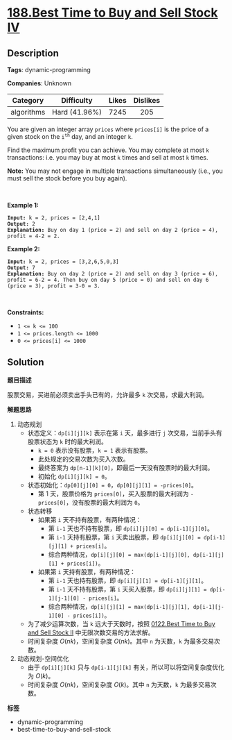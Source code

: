 # [188.Best Time to Buy and Sell Stock IV](https://leetcode.com/problems/best-time-to-buy-and-sell-stock-iv/description/)

## Description

**Tags**: dynamic-programming

**Companies**: Unknown

|  Category  |  Difficulty   | Likes | Dislikes |
| :--------: | :-----------: | :---: | :------: |
| algorithms | Hard (41.96%) | 7245  |   205    |

<p>You are given an integer array <code>prices</code> where <code>prices[i]</code> is the price of a given stock on the <code>i<sup>th</sup></code> day, and an integer <code>k</code>.</p>
<p>Find the maximum profit you can achieve. You may complete at most <code>k</code> transactions: i.e. you may buy at most <code>k</code> times and sell at most <code>k</code> times.</p>
<p><strong>Note:</strong> You may not engage in multiple transactions simultaneously (i.e., you must sell the stock before you buy again).</p>
<p>&nbsp;</p>
<p><strong class="example">Example 1:</strong></p>
<pre><code><strong>Input:</strong> k = 2, prices = [2,4,1]
<strong>Output:</strong> 2
<strong>Explanation:</strong> Buy on day 1 (price = 2) and sell on day 2 (price = 4), profit = 4-2 = 2.</code></pre>
<p><strong class="example">Example 2:</strong></p>
<pre><code><strong>Input:</strong> k = 2, prices = [3,2,6,5,0,3]
<strong>Output:</strong> 7
<strong>Explanation:</strong> Buy on day 2 (price = 2) and sell on day 3 (price = 6), profit = 6-2 = 4. Then buy on day 5 (price = 0) and sell on day 6 (price = 3), profit = 3-0 = 3.</code></pre>
<p>&nbsp;</p>
<p><strong>Constraints:</strong></p>
<ul>
  <li><code>1 &lt;= k &lt;= 100</code></li>
  <li><code>1 &lt;= prices.length &lt;= 1000</code></li>
  <li><code>0 &lt;= prices[i] &lt;= 1000</code></li>
</ul>

## Solution

**题目描述**

股票交易，买进前必须卖出手头已有的，允许最多 `k` 次交易，求最大利润。

**解题思路**

1. 动态规划
   - 状态定义：`dp[i][j][k]` 表示在第 `i` 天，最多进行 `j` 次交易，当前手头有股票状态为 `k` 时的最大利润。
     - `k = 0` 表示没有股票，`k = 1` 表示有股票。
     - 此处规定的交易次数为买入次数。
     - 最终答案为 `dp[n-1][k][0]`，即最后一天没有股票时的最大利润。
     - 初始化 `dp[i][j][k] = 0`。
   - 状态初始化：`dp[0][j][0] = 0`，`dp[0][j][1] = -prices[0]`。
     - 第 1 天，股票价格为 `prices[0]`，买入股票的最大利润为 `-prices[0]`，没有股票的最大利润为 `0`。
   - 状态转移
     - 如果第 `i` 天不持有股票，有两种情况：
       - 第 `i-1` 天也不持有股票，即 `dp[i][j][0] = dp[i-1][j][0]`。
       - 第 `i-1` 天持有股票，第 `i` 天卖出股票，即 `dp[i][j][0] = dp[i-1][j][1] + prices[i]`。
       - 综合两种情况，`dp[i][j][0] = max(dp[i-1][j][0], dp[i-1][j][1] + prices[i])`。
     - 如果第 `i` 天持有股票，有两种情况：
       - 第 `i-1` 天也持有股票，即 `dp[i][j][1] = dp[i-1][j][1]`。
       - 第 `i-1` 天不持有股票，第 `i` 天买入股票，即 `dp[i][j][1] = dp[i-1][j-1][0] - prices[i]`。
       - 综合两种情况，`dp[i][j][1] = max(dp[i-1][j][1], dp[i-1][j-1][0] - prices[i])`。
   - 为了减少运算次数，当 `k` 远大于天数时，按照 [0122.Best Time to Buy and Sell Stock II](0122.best-time-to-buy-and-sell-stock-ii.md) 中无限次数交易的方法求解。
   - 时间复杂度 $O(nk)$，空间复杂度 $O(nk)$。其中 `n` 为天数，`k` 为最多交易次数。
2. 动态规划-空间优化
   - 由于 `dp[i][j][k]` 只与 `dp[i-1][j][k]` 有关，所以可以将空间复杂度优化为 $O(k)$。
   - 时间复杂度 $O(nk)$，空间复杂度 $O(k)$。其中 `n` 为天数，`k` 为最多交易次数。

**标签**

- dynamic-programming
- best-time-to-buy-and-sell-stock
